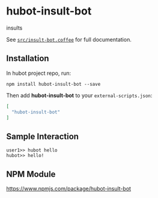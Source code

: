 # hubot-insult-bot

insults

See [`src/insult-bot.coffee`](src/insult-bot.coffee) for full documentation.

## Installation

In hubot project repo, run:

`npm install hubot-insult-bot --save`

Then add **hubot-insult-bot** to your `external-scripts.json`:

```json
[
  "hubot-insult-bot"
]
```

## Sample Interaction

```
user1>> hubot hello
hubot>> hello!
```

## NPM Module

https://www.npmjs.com/package/hubot-insult-bot
